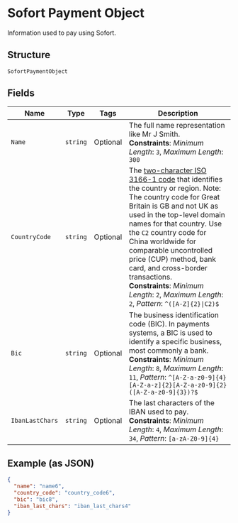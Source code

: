 
# Sofort Payment Object

Information used to pay using Sofort.

## Structure

`SofortPaymentObject`

## Fields

| Name | Type | Tags | Description |
|  --- | --- | --- | --- |
| `Name` | `string` | Optional | The full name representation like Mr J Smith.<br>**Constraints**: *Minimum Length*: `3`, *Maximum Length*: `300` |
| `CountryCode` | `string` | Optional | The [two-character ISO 3166-1 code](/api/rest/reference/country-codes/) that identifies the country or region. Note: The country code for Great Britain is GB and not UK as used in the top-level domain names for that country. Use the `C2` country code for China worldwide for comparable uncontrolled price (CUP) method, bank card, and cross-border transactions.<br>**Constraints**: *Minimum Length*: `2`, *Maximum Length*: `2`, *Pattern*: `^([A-Z]{2}\|C2)$` |
| `Bic` | `string` | Optional | The business identification code (BIC). In payments systems, a BIC is used to identify a specific business, most commonly a bank.<br>**Constraints**: *Minimum Length*: `8`, *Maximum Length*: `11`, *Pattern*: `^[A-Z-a-z0-9]{4}[A-Z-a-z]{2}[A-Z-a-z0-9]{2}([A-Z-a-z0-9]{3})?$` |
| `IbanLastChars` | `string` | Optional | The last characters of the IBAN used to pay.<br>**Constraints**: *Minimum Length*: `4`, *Maximum Length*: `34`, *Pattern*: `[a-zA-Z0-9]{4}` |

## Example (as JSON)

```json
{
  "name": "name6",
  "country_code": "country_code6",
  "bic": "bic8",
  "iban_last_chars": "iban_last_chars4"
}
```

